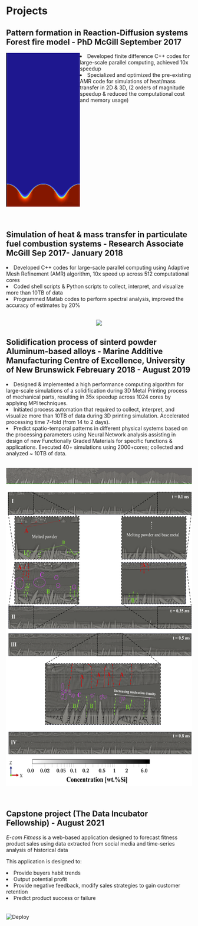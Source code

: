 <h1>Projects</h1>

<h2>Pattern formation in Reaction-Diffusion systems Forest fire model - PhD McGill September 2017</h2>

<img src="./comb_seaweeds.gif" align="left" width="200px"/>

<li>Developed finite difference C++ codes for large-scale parallel computing, achieved 10x speedup</li>
<li>Specialized and optimized the pre-existing AMR code for simulations of heat/mass transfer in 2D &
     3D, (2 orders of magnitude speedup & reduced the computational cost and memory usage)
</li>


<br clear="left"/>
<br><br>


<h2>Simulation of heat & mass transfer in particulate fuel combustion systems - Research Associate McGill Sep 2017- January 2018</h2>

 <li>Developed C++ codes for large-sacle parallel computing using Adaptive Mesh Refinement (AMR) algorithm, 10x speed up    
      across 512 computational cores</li>
<li>Coded shell scripts & Python scripts to collect, interpret, and visualize more than 10TB of data</li>
<li>Programmed Matlab codes to perform spectral analysis, improved the accuracy of estimates by 20%</li>

<!--![ Alt text](stock_combust_anim.gif) [](stock_combust_anim.gif)-->
<br clear="down"/>

<p align="center">
<img src="stock_combust_anim.gif">
</p>


<h2>Solidification process of sinterd powder Aluminum-based alloys - Marine Additive Manufacturing Centre of Excellence, University of New Brunswick Febreuary 2018 - August 2019 </h2>
     
<li>Designed & implemented a high performance computing algorithm for large-scale simulations of a solidification during 3D Metal Printing process of mechanical parts, resulting in 35x speedup across 1024 cores by applying MPI techniques.</li> 
     
<li>Initiated process automation that required to collect, interpret, and visualize more than 10TB of data during 3D printing simulation. Accelerated processing time 7-fold (from 14 to 2 days).</li> 
     
<li>Predict spatio-temporal patterns in different physical systems based on the processing parameters using Neural Network analysis assisting in design of new Functionally Graded Materials for specific functions & applications. Executed 40+ simulations using 2000+cores; collected and analyzed ~ 10TB of data.</li>

<!--![ Alt text](Solidifcation.gif) [](Solidifcation.gif)-->
<br clear="down"/>

<p align="center">
<img src="Solidifcation.gif" width="800"/>
</p>

<p align="center">
  <img src="./cover_photo.png" width="600" height="800"/>
  <!--<img src="./cover_photo.png"/>-->
</p>

<br clear="down">

<h2>Capstone project (The Data Incubator Fellowship) - August 2021</h2>

<em>E-com Fitness</em> is a web-based application designed to forecast fitness product sales using data extracted from social media and time-series analysis of historical data

This application is designed to:

<li>Provide buyers habit trends</li>
<li>Output potential profit</li>
<li>Provide negative feedback, modify sales strategies to gain customer retention</li>
<li>Predict product success or failure</li>
<br><br>
<a href="https://ecomfit.herokuapp.com">
   <img  align="left"  src="https://www.herokucdn.com/deploy/button.svg" alt="Deploy">    
</a>
